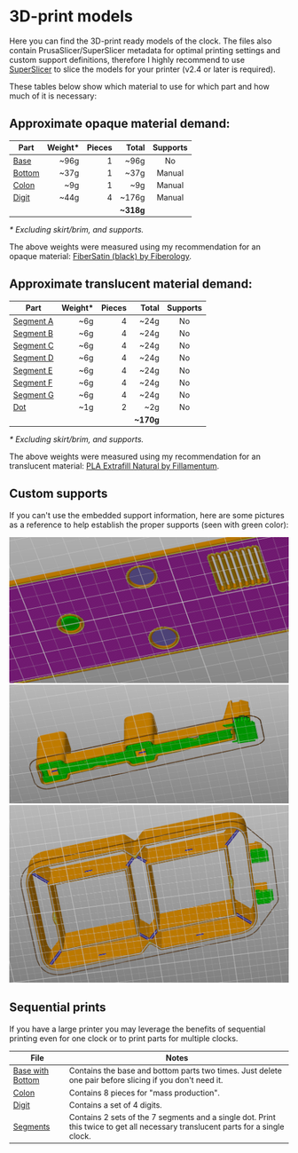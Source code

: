 # 3D-print models

Here you can find the 3D-print ready models of the clock. The files also contain PrusaSlicer/SuperSlicer metadata for optimal printing settings and custom support definitions, therefore I highly recommend to use [SuperSlicer](https://github.com/supermerill/SuperSlicer) to slice the models for your printer (v2.4 or later is required).

These tables below show which material to use for which part and how much of it is necessary:

## Approximate opaque material demand:

| Part                 | Weight* | Pieces |   Total   | Supports |
|----------------------|--------:|-------:|----------:|:--------:|
| [Base](base.3mf)     |    ~96g |      1 |    ~96g   |    No    |
| [Bottom](bottom.3mf) |    ~37g |      1 |    ~37g   |  Manual  |
| [Colon](colon.3mf)   |     ~9g |      1 |     ~9g   |  Manual  |
| [Digit](digit.3mf)   |    ~44g |      4 |   ~176g   |  Manual  |
|                      |         |        | **~318g** |          |

*\* Excluding skirt/brim, and supports.*

The above weights were measured using my recommendation for an opaque material: [FiberSatin (black) by Fiberology](https://fiberlogy.com/en/fiberlogy-filaments/fibersatin/).

## Approximate translucent material demand:

| Part                       | Weight* | Pieces |   Total   | Supports |
|----------------------------|--------:|-------:|----------:|:--------:|
| [Segment A](segment-a.3mf) |    ~6g  |      4 |    ~24g   |    No    |
| [Segment B](segment-b.3mf) |    ~6g  |      4 |    ~24g   |    No    |
| [Segment C](segment-c.3mf) |    ~6g  |      4 |    ~24g   |    No    |
| [Segment D](segment-d.3mf) |    ~6g  |      4 |    ~24g   |    No    |
| [Segment E](segment-e.3mf) |    ~6g  |      4 |    ~24g   |    No    |
| [Segment F](segment-f.3mf) |    ~6g  |      4 |    ~24g   |    No    |
| [Segment G](segment-g.3mf) |    ~6g  |      4 |    ~24g   |    No    |
| [Dot](dot.3mf)             |    ~1g  |      2 |     ~2g   |    No    |
|                            |         |        | **~170g** |          |

*\* Excluding skirt/brim, and supports.*

The above weights were measured using my recommendation for an translucent material: [PLA Extrafill Natural by Fillamentum](https://fillamentum.com/collections/pla-extrafill-filament/).

## Custom supports

If you can't use the embedded support information, here are some pictures as a reference to help establish the proper supports (seen with green color):

![Support for Bottom](supports-bottom.png)
![Support for Colon](supports-colon.png)
![Support for Digit](supports-digit.png)

## Sequential prints

If you have a large printer you may leverage the benefits of sequential printing even for one clock or to print parts for multiple clocks.

| File                                                | Notes |
|-----------------------------------------------------|-------|
| [Base with Bottom](base-with-bottom-sequential.3mf) | Contains the base and bottom parts two times. Just delete one pair before slicing if you don't need it. |
| [Colon](colon-sequential.3mf)                       | Contains 8 pieces for "mass production". |
| [Digit](digit-sequential.3mf)                       | Contains a set of 4 digits. |
| [Segments](segments-sequential.3mf)                 | Contains 2 sets of the 7 segments and a single dot. Print this twice to get all necessary translucent parts for a single clock. |
